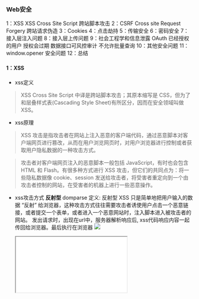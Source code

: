 ### Web安全

1：XSS XSS Cross Site Script 跨站脚本攻击
2：CSRF  Cross site Request Forgery 跨站请求伪造
3：Cookies
4：点击劫持
5：传输安全
6：密码安全
7：接入层注入问题
8：接入层上传问题
9：社会工程学和信息泄露 OAuth  已经授权的用户 授权会过期  数据接口可风控审计 不允许批量查询
10：其他安全问题 
11： window.opener 安全问题
12：总结


#### 1：XSS
- xss定义
> XSS Cross Site Script 中译是跨站脚本攻击；其原本缩写是 CSS，但为了和层叠样式表(Cascading Style Sheet)有所区分，因而在安全领域叫做 XSS。

- xss原理
> XSS 攻击是指攻击者在网站上注入恶意的客户端代码，通过恶意脚本对客户端网页进行篡改，从而在用户浏览网页时，对用户浏览器进行控制或者获取用户隐私数据的一种攻击方式。

> 攻击者对客户端网页注入的恶意脚本一般包括 JavaScript，有时也会包含 HTML 和 Flash。有很多种方式进行 XSS 攻击，但它们的共同点为：将一些隐私数据像 cookie、session 发送给攻击者，将受害者重定向到一个由攻击者控制的网站，在受害者的机器上进行一些恶意操作。

- xss攻击方式
  **反射型** domparse
    定义: 反射型 XSS 只是简单地把用户输入的数据 “反射” 给浏览器，这种攻击方式往往需要攻击者诱使用户点击一个恶意链接，或者提交一个表单，或者进入一个恶意网站时，注入脚本进入被攻击者的网站。
    发出请求时，出现在url中，服务器解析响应后, xss代码响应内容一起传回给浏览器。最后执行在浏览器
    <img src="null" onerroe = "alert(1)">
    <p onclick="alert('aaa')"></p>
    <iframe src="//baidu.comt.html">
  **存储型**
    定义: 存储型 XSS 会把用户输入的数据 "存储" 在服务器端，当浏览器请求数据时，脚本从服务器上传回并执行。这种 XSS 攻击具有很强的稳定性。
    差别: 差别仅在于提交代码仅在于服务器端 数据库 内存 文件
    场景: 攻击者在社区或论坛上写下一篇包含恶意 JavaScript 代码的文章或评论，文章或评论发表后，所有访问该文章或评论的用户，都会在他们的浏览器中执行这段恶意的 JavaScript 代码。
  **基于DOM**
    定义: 基于 DOM 的 XSS 攻击是指通过恶意脚本修改页面的 DOM 结构，是纯粹发生在客户端的攻击。

- xss防御措施
    编码
        entity编码
    过滤
        dom属性 onerror
        style节点，script  iframe节点
    校正   
        编码直接解码entity
        dom parse转化 校正不配对的dom标签
    HttpOnly 最早由微软提出，至今已经成为一个标准。浏览器将禁止页面的Javascript 访问带有 HttpOnly 属性的Cookie。
        通常 Cookie 中都包含了用户的登录凭证信息，攻击者在获取到 Cookie 之后，则可以发起 Cookie 劫持攻击。所以，严格来说，HttpOnly 并非阻止 XSS 攻击，而是能阻止 XSS 攻击后的 Cookie 劫持攻击。
    输入检查
    恶意表单
    HTML：xss转义 < > "" ''  破坏结构
    页面之前必须加以encode
    js:innerHTML转义
    css:expression计算
    输入检查 decodingMap
    -  &符号："&", "&amp;"
    - 双引号："\"", "&quot;"
    - 小于号："<", "&lt;"
    - 大于号：">", "&gt;"
    - 单引号："'", "&#39;"

富文本：
    黑名单过滤，正则表达过滤；
    白名单保留部分标签和属性，只允许指定标签麻烦数据结构组装


#### 二：CSRF
>CSRF，即 Cross Site Request Forgery，中译是跨站请求伪造，是一种劫持受信任用户向服务器发送非预期请求的攻击方式。

>通常情况下，CSRF 攻击是攻击者借助受害者的 Cookie 骗取服务器的信任，可以在受害者毫不知情的情况下以受害者名义伪造请求发送给受攻击服务器，从而在并未授权的情况下执行在权限保护之下的操作

1：csrf跨站伪造提交 post请求
2：用户打开任意第三方网站，在新闻网站发布一条评论  网络蠕虫

场景：公共类。
  服务器传递一个加密后的token，给前台页面；
  前端做提交的时候，连同这个token做为隐藏的字段，form表单之后，一起提交服务器。
  服务器接收请求，先检测token是否合法，合法就进入。
  隐藏的校验问题。

CSRF攻击原理

CSRF攻击危害
  - 利用用户登陆状态
  - 盗取用户资金
  - 用户不知情
  - 冒充用户发帖背锅
  - 完成业务请求

CSRF防御
  - 1：在前端页面添加验证码 ccap图形验证码
  - 2：token
  - 4：same-site
  - 3：验证referer 根据 HTTP 协议，在 HTTP 头中有一个字段叫 Referer，它记录了该 HTTP 请求的来源地址。通过 Referer Check，可以检查请求是否来自合法的"源"。
  - 4：禁止来自第三方网站请求


#### 三：Cookies问题
前端数据存储
后台通过http头设置  document.cookie 不能覆盖增加原来值
请求时通过http头传给后端
前端可读性
遵守同源策略

Cookies特性  
    域名  有效期  路径  http-only secure {支持https}
    删除Cookies也是设置它的有效期 document.cookies = ";expires:时间"

作用：
    存储个性化设置
    存储未登录时用户唯一标示
    存储已经登陆用户的凭证
    存储其他业务数据
    
Cookies登陆用户凭证
    前端提交用户名和密码
    后端验证用户名密码
    后端 通过http头设置用户凭证
    后续访问先验证凭证

        用户ID有隐患，其他人篡改就模拟登陆
        用户ID+签名，只有自己算得出来，签名不可逆；明文透露出来；userId透露出来；重新计算
        SessionId  随机的字符串，一把钥匙找到自己信息； 存到换成数据库，不放内存；


Cookies 和XSS关系
1：xss可以偷取Cookies:偷走用户登陆态
2：http-only的cookie不会被偷

Cookies 和CSRF关系
1：CSRF利用了用户Cookies，带上目标用户网站Cookies
2：攻击站点无法读写Cookies
3：最好能阻止第三方使用Cookies

安全案例
教务系统开源的CMS，使用username唯一标识，该文章直接暴露了username；可以使用任意username登陆后台


Cookies安全策略
1：签名防篡改
2：私有变换（加密）
3：http-only防止XSS
4：secure 只有在https读取cookies
5：same-site CSRF 只在chrome

#### 四：点击劫持
用户亲手操作
用户不知情
...
1：js并不能完全设置点击劫持
if(top.location!=window.location）
    top.location==window.location
iframe 可以设置 sandbox="allow-forms" 禁止js的时候就不管用了

2：X-FRAME-OPTIONS 禁止内嵌
    x-Frame-Options DENY SAMEORING ALLOW_FROM （指定）
               DENY  // 拒绝任何域加载
        SAMEORIGIN / / 允许同源域下加载
        ALLOW-FROM  // 可以定义允许frame加载的页面地址:

3：其他辅助手段


#### 五：传输协议 http https 
1：http传输 窃听 篡改

traceroute www.tooobug.net 【tracert】
anyproxy  

2：运营商劫持
3：公共wifi获取密码


#### 其他安全
拒绝DOS服务攻击
1：模拟正常用户
2：大量占用服务器资源
3：无法服务正常用户

1：TCP半连接 产生等待
2：HTTP连接
3：DNS 域名解析服务器 访问负债

大规模分布式拒绝服务攻击DDOS
1：流量可达几十到上百G
2：分布式（肉鸡、代理）
3：极难防御

DOS攻击案例
2009年5月19号，
全国断网
游戏私服互相DDOS
换目标，攻击DNS服务器
DNS服务器机器下线
数十万网站DNS解析弹框

1：防火墙，交换机，路由器，流量清洗，高访IP
2

1：避免重逻辑业务
2：快速失败快速返回
3：防雪崩机制
4：有损服务
5：CDN


重放攻击
用户多次消费
登陆态被盗取
多次抽奖
加密https
时间戳
token
nonce
签名

11： window.opener 安全问题

window.opener 表示打开当前窗体页面的的父窗体的是谁。例如，在 A 页面中，通过一个带有 target="_blank" 的 a 标签打开了一个新的页面 B，那么在 B 页面里，window.opener 的值为 A 页面的 window 对象。


一般来说，打开同源(域名相同)的页面，不会有什么问题。但对于跨域的外部链接来说，存在一个被钓鱼的风险。比如你正在浏览购物网站，从当前网页打开了某个外部链接，在打开的外部页面，可以通过 window.opener.location 改写来源站点的地址。利用这一点，将来源站点改写到钓鱼站点页面上，例如跳转到伪造的高仿购物页面，当再回到购物页面的时候，是很难发现购物网站的地址已经被修改了的，这个时候你的账号就存在被钓鱼的可能了

1. 设置 rel 属性
```js
<a href="https://xxxx" rel="noopener noreferrer"> 外链 <a>
```
rel=noopener 规定禁止新页面传递源页面的地址，通过设置了此属性的链接打开的页面，其 window.opener 的值为 null。
2. 将外链替换为内部的跳转连接服务，跳转时先跳到内部地址，再由服务器 redirect 到外链。
3. 可以由 widow.open 打开外链。

# iframe 点击劫持的介绍

[iframe 点击劫持的介绍](https://javascript.info/clickjacking)
[点击劫持攻击](https://zh.javascript.info/clickjacking)